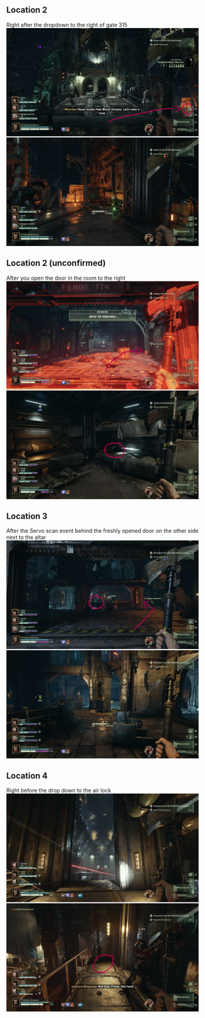 ## Location 2
Right after the dropdown to the right of gate 315 
![](images/20221121230420_1_edit.jpg)
![](images/20221121230425_1.jpg)
## Location 2 (unconfirmed)
After you open the door in the room to the right
![](images/20221121230734_1_edit.jpg)
![](images/20221121230747_1_edit.jpg)
## Location 3
After the Servo scan event behind the freshly opened door on the other side next to the altar
![](images/20221121231148_1_edit.jpg)
![](images/20221121231203_1.jpg)
## Location 4
Right before the drop down to the air lock
![](images/20221121220230_1.jpg)
![](images/20221121220234_1_edit.jpg)
